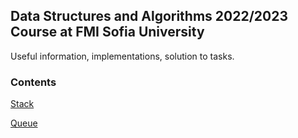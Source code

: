 ##  Data Structures and Algorithms 2022/2023 Course at FMI Sofia University
Useful information, implementations, solution to tasks.
### Contents
[Stack](https://github.com/MartinSkachkov/Data-structures-and-algorithms/tree/master/Seminars/Sem.%2002)

[Queue](https://github.com/MartinSkachkov/Data-structures-and-algorithms/tree/master/Seminars/Sem.%2003)